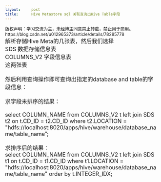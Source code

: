 ```yaml
---
layout:     post
title:      Hive Metastore sql 关联查询出Hive Table字段
---
```

<div id="article_content" class="article_content clearfix csdn-tracking-statistics" data-pid="blog" data-mod="popu_307" data-dsm="post">
								<div class="article-copyright">
					版权声明：学习交流为主，未经博主同意禁止转载，禁止用于商用。					https://blog.csdn.net/u012965373/article/details/78285778				</div>
								            <link rel="stylesheet" href="https://csdnimg.cn/release/phoenix/template/css/ck_htmledit_views-f76675cdea.css">
						<div class="htmledit_views" id="content_views">
                
<div><span style="font-size:18px;">解析存储Hive Meta的几张表，然后我们选择</span></div>
<div><span style="font-size:18px;">SDS 数据存储信息表</span></div>
<div><span style="font-size:18px;">COLUMNS_V2 字段信息表</span></div>
<div><span style="font-size:18px;">这两张表</span></div>
<div><span style="font-size:18px;"><br></span></div>
<div><span style="font-size:18px;">然后利用查询操作即可查询出指定的database and table的字段信息：</span></div>
<div><span style="font-size:18px;"><br></span></div>
<div><span style="font-size:18px;">求字段未排序的结果：</span></div>
<div><span style="font-size:18px;"><br></span></div>
<div><span style="font-size:18px;">select COLUMN_NAME from COLUMNS_V2 t left join SDS t2 on t.CD_ID = t2.CD_ID where t2.LOCATION = "hdfs://localhost:8020/apps/hive/warehouse/database_name/table_name”;</span></div>
<div><span style="font-size:18px;"><br></span></div>
<div><span style="font-size:18px;">求排序后的结果：</span></div>
<div><span style="font-size:18px;">select COLUMN_NAME from COLUMNS_V2 t left join SDS t1 on t.CD_ID = t1.CD_ID where t1.LOCATION = "hdfs://localhost:8020/apps/hive/warehouse/database_name/table_name" order by t.INTEGER_IDX;</span></div>
<div><span style="font-size:18px;"><br></span></div>
<div><br></div>
            </div>
                </div>